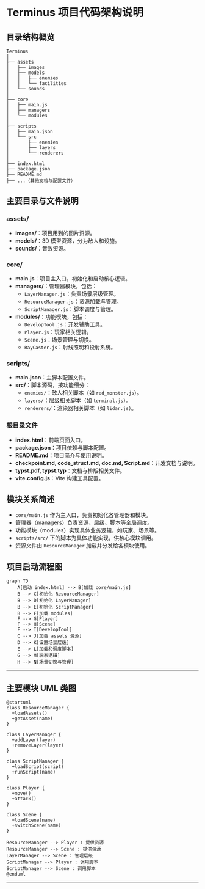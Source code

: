 # Terminus 项目代码架构说明

## 目录结构概览

```
Terminus
│
├── assets
│   ├── images
│   ├── models
│   │   ├── enemies
│   │   └── facilities
│   └── sounds
│
├── core
│   ├── main.js
│   ├── managers
│   └── modules
│
├── scripts
│   ├── main.json
│   └── src
│       ├── enemies
│       ├── layers
│       └── renderers
│
├── index.html
├── package.json
├── README.md
├── ...（其他文档与配置文件）
```

## 主要目录与文件说明

### assets/

- **images/**：项目用到的图片资源。
- **models/**：3D 模型资源，分为敌人和设施。
- **sounds/**：音效资源。

### core/

- **main.js**：项目主入口，初始化和启动核心逻辑。
- **managers/**：管理器模块，包括：
  - `LayerManager.js`：负责场景层级管理。
  - `ResourceManager.js`：资源加载与管理。
  - `ScriptManager.js`：脚本调度与管理。
- **modules/**：功能模块，包括：
  - `DevelopTool.js`：开发辅助工具。
  - `Player.js`：玩家相关逻辑。
  - `Scene.js`：场景管理与切换。
  - `RayCaster.js`：射线照明和投射系统。

### scripts/

- **main.json**：主脚本配置文件。
- **src/**：脚本源码，按功能细分：
  - `enemies/`：敌人相关脚本（如 `red_monster.js`）。
  - `layers/`：层级相关脚本（如 `terminal.js`）。
  - `renderers/`：渲染器相关脚本（如 `lidar.js`）。

### 根目录文件

- **index.html**：前端页面入口。
- **package.json**：项目依赖与脚本配置。
- **README.md**：项目简介与使用说明。
- **checkpoint.md, code_struct.md, doc.md, Script.md**：开发文档与说明。
- **typst.pdf, typst.typ**：文档与排版相关文件。
- **vite.config.js**：Vite 构建工具配置。

## 模块关系简述

- `core/main.js` 作为主入口，负责初始化各管理器和模块。
- 管理器（managers）负责资源、层级、脚本等全局调度。
- 功能模块（modules）实现具体业务逻辑，如玩家、场景等。
- `scripts/src/` 下的脚本为具体功能实现，供核心模块调用。
- 资源文件由 `ResourceManager` 加载并分发给各模块使用。

## 项目启动流程图

```mermaid
graph TD
    A[启动 index.html] --> B[加载 core/main.js]
    B --> C[初始化 ResourceManager]
    B --> D[初始化 LayerManager]
    B --> E[初始化 ScriptManager]
    B --> F[加载 modules]
    F --> G[Player]
    F --> H[Scene]
    F --> I[DevelopTool]
    C --> J[加载 assets 资源]
    D --> K[设置场景层级]
    E --> L[加载和调度脚本]
    G --> M[玩家逻辑]
    H --> N[场景切换与管理]
```

---

## 主要模块 UML 类图

```plantuml
@startuml
class ResourceManager {
  +loadAssets()
  +getAsset(name)
}

class LayerManager {
  +addLayer(layer)
  +removeLayer(layer)
}

class ScriptManager {
  +loadScript(script)
  +runScript(name)
}

class Player {
  +move()
  +attack()
}

class Scene {
  +loadScene(name)
  +switchScene(name)
}

ResourceManager --> Player : 提供资源
ResourceManager --> Scene : 提供资源
LayerManager --> Scene : 管理层级
ScriptManager --> Player : 调用脚本
ScriptManager --> Scene : 调用脚本
@enduml
```

---
